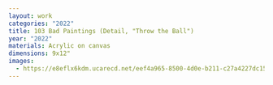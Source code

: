 ```yaml
---
layout: work
categories: "2022"
title: 103 Bad Paintings (Detail, "Throw the Ball")
year: "2022"
materials: Acrylic on canvas
dimensions: 9x12"
images:
  - https://e8eflx6kdm.ucarecd.net/eef4a965-8500-4d0e-b211-c27a4227dc15/-/resize/2400/-/quality/lightest/-/format/auto/
---
```

